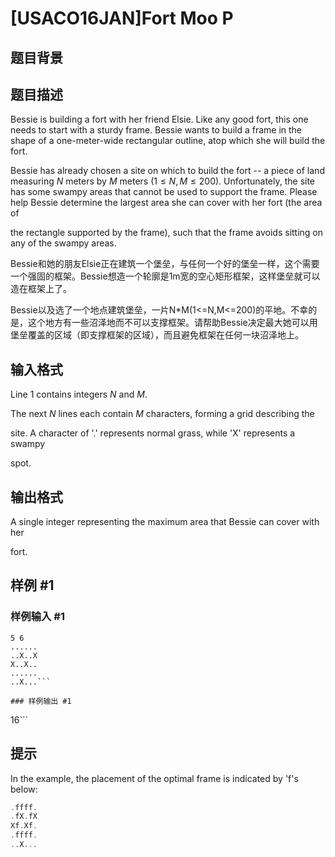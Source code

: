 # [USACO16JAN]Fort Moo P

## 题目背景



## 题目描述

Bessie is building a fort with her friend Elsie. Like any good fort, this one needs to start with a sturdy frame. Bessie wants to build a frame in the shape of a one-meter-wide rectangular outline, atop which she will build the fort.


Bessie has already chosen a site on which to build the fort -- a piece of land measuring $N$ meters by $M$ meters ($1 \leq N, M \leq 200$). Unfortunately, the  site has some swampy areas that cannot be used to support the frame.  Please help Bessie determine the largest area she can cover with her fort (the area of

the rectangle supported by the frame), such that the frame avoids sitting on any of the swampy areas.

Bessie和她的朋友Elsie正在建筑一个堡垒，与任何一个好的堡垒一样，这个需要一个强固的框架。Bessie想造一个轮廓是1m宽的空心矩形框架，这样堡垒就可以造在框架上了。

Bessie以及选了一个地点建筑堡垒，一片N\*M(1<=N,M<=200)的平地。不幸的是，这个地方有一些沼泽地而不可以支撑框架。请帮助Bessie决定最大她可以用堡垒覆盖的区域（即支撑框架的区域），而且避免框架在任何一块沼泽地上。


## 输入格式

Line 1 contains integers $N$ and $M$.


The next $N$ lines each contain $M$ characters, forming a grid describing the

site.  A character of '.' represents normal grass, while 'X' represents a swampy

spot.

## 输出格式

A single integer representing the maximum area that Bessie can cover with her

fort.

## 样例 #1

### 样例输入 #1
```
5 6
......
..X..X
X..X..
......
..X...```

### 样例输出 #1

```
16```

## 提示

In the example, the placement of the optimal frame is indicated by 'f's below:

```cpp
.ffff.
.fX.fX
Xf.Xf.
.ffff.
..X...
```
